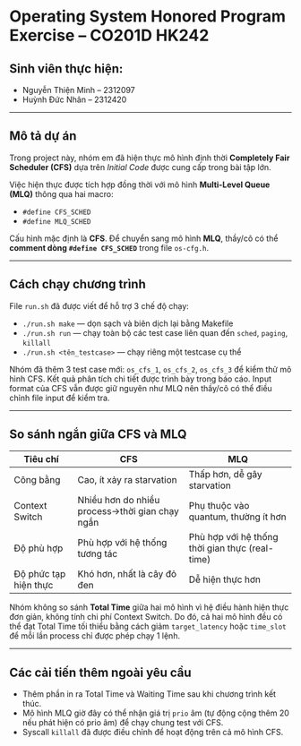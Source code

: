 # Operating System Honored Program Exercise – CO201D HK242

## Sinh viên thực hiện:
- Nguyễn Thiện Minh – 2312097  
- Huỳnh Đức Nhân – 2312420

---

## Mô tả dự án

Trong project này, nhóm em đã hiện thực mô hình định thời **Completely Fair Scheduler (CFS)** dựa trên *Initial Code* được cung cấp trong bài tập lớn.

Việc hiện thực được tích hợp đồng thời với mô hình **Multi-Level Queue (MLQ)** thông qua hai macro:

- `#define CFS_SCHED`
- `#define MLQ_SCHED`  
 
Cấu hình mặc định là **CFS**. Để chuyển sang mô hình **MLQ**, thầy/cô có thể **comment dòng `#define CFS_SCHED`** trong file `os-cfg.h`.

---

## Cách chạy chương trình

File `run.sh` đã được viết để hỗ trợ 3 chế độ chạy:

- `./run.sh make` — dọn sạch và biên dịch lại bằng Makefile  
- `./run.sh run` — chạy toàn bộ các test case liên quan đến `sched`, `paging`, `killall`  
- `./run.sh <tên_testcase>` — chạy riêng một testcase cụ thể

Nhóm đã thêm 3 test case mới: `os_cfs_1`, `os_cfs_2`, `os_cfs_3` để kiểm thử mô hình CFS. Kết quả phân tích chi tiết được trình bày trong báo cáo.
Input format của CFS vẫn được giữ nguyên như MLQ nên thầy/cô có thể điều chỉnh file input để kiểm tra.

---

## So sánh ngắn giữa CFS và MLQ

| Tiêu chí               | CFS                                              | MLQ                                                    |
|------------------------|--------------------------------------------------|--------------------------------------------------------|
| Công bằng              | Cao, ít xảy ra starvation                        | Thấp hơn, dễ gây starvation                            |
| Context Switch         | Nhiều hơn do nhiều process->thời gian chạy ngắn  | Phụ thuộc vào quantum, thường ít hơn                   |
| Độ phù hợp             | Phù hợp với hệ thống tương tác                   | Phù hợp với hệ thống thời gian thực (real-time)        |
| Độ phức tạp hiện thực  | Khó hơn, nhất là cây đỏ đen                      | Dễ hiện thực hơn                                       |

Nhóm không so sánh **Total Time** giữa hai mô hình vì hệ điều hành hiện thực đơn giản, không tính chi phí Context Switch. Do đó, cả hai mô hình đều có thể đạt Total Time tối thiểu bằng cách giảm `target_latency` hoặc `time_slot` để mỗi lần process chỉ được phép chạy 1 lệnh.

---

## Các cải tiến thêm ngoài yêu cầu

- Thêm phần in ra Total Time và Waiting Time sau khi chương trình kết thúc.
- Mô hình MLQ giờ đây có thể nhận giá trị `prio` âm (tự động cộng thêm 20 nếu phát hiện có prio âm) để chạy chung test với CFS.
- Syscall `killall` đã được điều chỉnh để hoạt động trên cả mô hình CFS.
